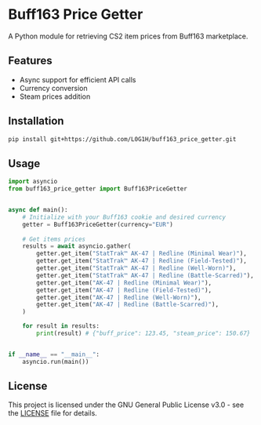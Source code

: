 # Buff163 Price Getter 

A Python module for retrieving CS2 item prices from Buff163 marketplace.

## Features

- Async support for efficient API calls
- Currency conversion
- Steam prices addition 

## Installation

```bash
pip install git+https://github.com/L0G1H/buff163_price_getter.git
``` 
## Usage

```python
import asyncio 
from buff163_price_getter import Buff163PriceGetter


async def main():
    # Initialize with your Buff163 cookie and desired currency 
    getter = Buff163PriceGetter(currency="EUR")
    
    # Get items prices
    results = await asyncio.gather(
        getter.get_item("StatTrak™ AK-47 | Redline (Minimal Wear)"),
        getter.get_item("StatTrak™ AK-47 | Redline (Field-Tested)"),
        getter.get_item("StatTrak™ AK-47 | Redline (Well-Worn)"),
        getter.get_item("StatTrak™ AK-47 | Redline (Battle-Scarred)"),
        getter.get_item("AK-47 | Redline (Minimal Wear)"),
        getter.get_item("AK-47 | Redline (Field-Tested)"),
        getter.get_item("AK-47 | Redline (Well-Worn)"),
        getter.get_item("AK-47 | Redline (Battle-Scarred)"),
    )

    for result in results:
        print(result) # {"buff_price": 123.45, "steam_price": 150.67} 


if __name__ == "__main__": 
    asyncio.run(main())
``` 
## License

This project is licensed under the GNU General Public License v3.0 - see the [LICENSE](LICENSE) file for details.
